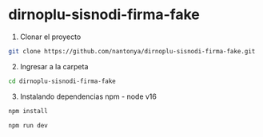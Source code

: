 # dirnoplu-sisnodi-firma-fake
1. Clonar el proyecto
```sh
git clone https://github.com/nantonya/dirnoplu-sisnodi-firma-fake.git
```
2. Ingresar a la carpeta
```sh
cd dirnoplu-sisnodi-firma-fake
```
3. Instalando dependencias npm - node v16
```sh
npm install
```
```sh
npm run dev
```